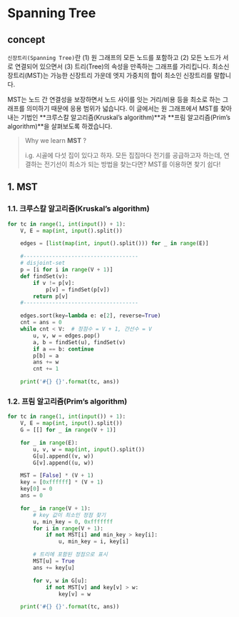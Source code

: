 # Spanning Tree

## concept

`신장트리(Spanning Tree)`란 (1) 원 그래프의 모든 노드를 포함하고 (2) 모든 노드가 서로 연결되어 있으면서 (3) 트리(Tree)의 속성을 만족하는 그래프를 가리킵니다. 최소신장트리(MST)는 가능한 신장트리 가운데 엣지 가중치의 합이 최소인 신장트리를 말합니다. 

MST는 노드 간 연결성을 보장하면서 노드 사이를 잇는 거리/비용 등을 최소로 하는 그래프를 의미하기 때문에 응용 범위가 넓습니다. 이 글에서는 원 그래프에서 MST를 찾아내는 기법인 **크루스칼 알고리즘(Kruskal’s algorithm)**과 **프림 알고리즘(Prim’s algorithm)**을 살펴보도록 하겠습니다.

> Why we learn **MST** ? 
>
> i.g. 시골에 다섯 집이 있다고 하자. 모든 집집마다 전기를 공급하고자 하는데, 연결하는 전기선이 최소가 되는 방법을 찾는다면? MST를 이용하면 찾기 쉽다!

## 1. MST

### 1.1. 크루스칼 알고리즘(Kruskal’s algorithm)

```python
for tc in range(1, int(input()) + 1):
    V, E = map(int, input().split())

    edges = [list(map(int, input().split())) for _ in range(E)]

    #------------------------------------
    # disjoint-set
    p = [i for i in range(V + 1)]
    def findSet(v):
        if v != p[v]:
            p[v] = findSet(p[v])
        return p[v]
    #------------------------------------

    edges.sort(key=lambda e: e[2], reverse=True)
    cnt = ans = 0
    while cnt < V:  # 정점수 = V + 1, 간선수 = V
        u, v, w = edges.pop()
        a, b = findSet(u), findSet(v)
        if a == b: continue
        p[b] = a
        ans += w
        cnt += 1

    print('#{} {}'.format(tc, ans))
```



### 1.2. 프림 알고리즘(Prim’s algorithm)

```python
for tc in range(1, int(input()) + 1):
    V, E = map(int, input().split())
    G = [[] for _ in range(V + 1)]

    for _ in range(E):
        u, v, w = map(int, input().split())
        G[u].append((v, w))
        G[v].append((u, w))

    MST = [False] * (V + 1)
    key = [0xffffff] * (V + 1)
    key[0] = 0
    ans = 0

    for _ in range(V + 1):
        # key 값이 최소인 정점 찾기
        u, min_key = 0, 0xfffffff
        for i in range(V + 1):
            if not MST[i] and min_key > key[i]:
                u, min_key = i, key[i]

        # 트리에 포함된 정점으로 표시
        MST[u] = True
        ans += key[u]

        for v, w in G[u]:
            if not MST[v] and key[v] > w:
                key[v] = w

    print('#{} {}'.format(tc, ans))
```

